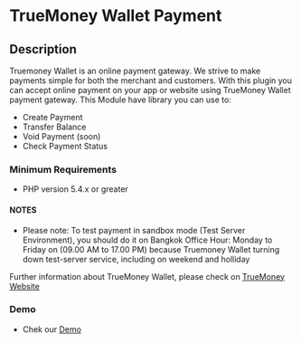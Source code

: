 # TrueMoney Wallet Payment #

## Description ##

Truemoney Wallet is an online payment gateway. We strive to make payments simple for both the merchant and customers. 
With this plugin you can accept online payment on your app or website using TrueMoney Wallet payment gateway.
This Module have library you can use to:
- Create Payment
- Transfer Balance
- Void Payment (soon)
- Check Payment Status

### Minimum Requirements ###

- PHP version 5.4.x or greater

#### NOTES ####
* Please note: To test payment in sandbox mode (Test Server Environment), you should do it on Bangkok Office Hour: Monday to Friday on (09.00 AM to 17.00 PM) because Truemoney Wallet turning down test-server service, including on weekend and holliday

Further information about TrueMoney Wallet, please check on  [TrueMoney Website](https://www.truemoney.com/wallet)
### Demo ###
- Chek our [Demo](http://market.myarenaonline.com)
